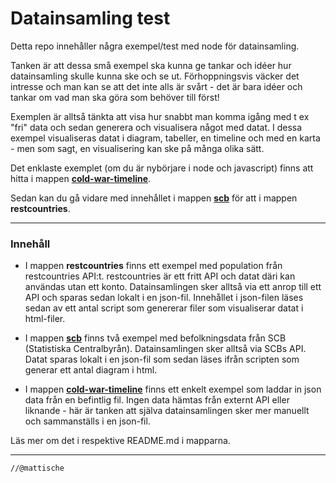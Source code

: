 # Datainsamling test

Detta repo innehåller några exempel/test med node för datainsamling.

Tanken är att dessa små exempel ska kunna ge tankar och idéer hur datainsamling skulle kunna ske och se ut. 
Förhoppningsvis väcker det intresse och man kan se att det inte alls är svårt - det är bara idéer och tankar om vad man ska göra som behöver till först!

Exemplen är alltså tänkta att visa hur snabbt man komma igång med t ex "fri" data och sedan generera och visualisera något med datat.
I dessa exempel visualiseras datat i diagram, tabeller, en timeline och med en karta - men som sagt, en visualisering kan ske på många olika sätt.

Det enklaste exemplet (om du är nybörjare i node och javascript) finns att hitta i mappen **[cold-war-timeline](https://github.com/mattische/exempel-datainsamling/tree/main/cold-war-timeline)**. 

Sedan kan du gå vidare med innehållet i mappen **[scb](https://github.com/mattische/exempel-datainsamling/tree/main/scb)** för att i mappen **restcountries**.

---

### Innehåll

- I mappen **restcountries** finns ett exempel med population från restcountries API:t. restcountries är ett fritt API och datat däri kan användas utan ett konto. Datainsamlingen sker alltså via ett anrop till ett API och sparas sedan lokalt i en json-fil. Innehållet i json-filen läses sedan av ett antal script som genererar filer som visualiserar datat i html-filer.

- I mappen **[scb](https://github.com/mattische/exempel-datainsamling/tree/main/scb)** finns två exempel med befolkningsdata från SCB (Statistiska Centralbyrån). Datainsamlingen sker alltså via SCBs API. Datat sparas lokalt i en json-fil som sedan läses ifrån scripten som generar ett antal diagram i html.

- I mappen **[cold-war-timeline](https://github.com/mattische/exempel-datainsamling/tree/main/cold-war-timeline)** finns ett enkelt exempel som laddar in json data från en befintlig fil.
Ingen data hämtas från externt API eller liknande - här är tanken att själva datainsamlingen sker mer manuellt och sammanställs i en json-fil.

Läs mer om det i respektive README.md i mapparna.

---





```
//@mattische
````
